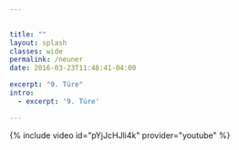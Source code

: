 ```yaml
---

    
title: ""
layout: splash
classes: wide
permalink: /neuner
date: 2016-03-23T11:48:41-04:00

excerpt: "9. Türe"
intro: 
  - excerpt: '9. Türe'

---
```


{% include video id="pYjJcHJli4k" provider="youtube" %}
